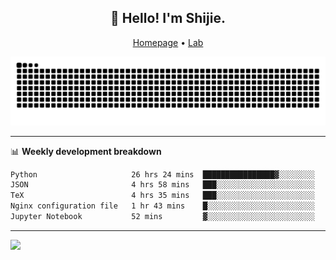 <h2 align="center">👋 Hello! I'm Shijie.</h2>
<p align="center">
  <a href="https://xu-shi-jie.github.io"> Homepage</a> •
  <a href="https://onoda-lab.jp"> Lab </a>
</p>

![Snake animation](https://github.com/xu-shi-jie/xu-shi-jie/blob/output/github-snake.svg)


-------

📊 **Weekly development breakdown**
<!--START_SECTION:waka-->

```txt
Python                     26 hrs 24 mins  ████████████████▓░░░░░░░░   66.44 %
JSON                       4 hrs 58 mins   ███░░░░░░░░░░░░░░░░░░░░░░   12.52 %
TeX                        4 hrs 35 mins   ███░░░░░░░░░░░░░░░░░░░░░░   11.55 %
Nginx configuration file   1 hr 43 mins    █░░░░░░░░░░░░░░░░░░░░░░░░   04.35 %
Jupyter Notebook           52 mins         ▓░░░░░░░░░░░░░░░░░░░░░░░░   02.18 %
```

<!--END_SECTION:waka-->

-------
![](https://komarev.com/ghpvc/?username=xu-shi-jie&style=flat-square&color=blue) 
